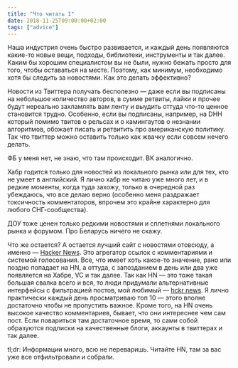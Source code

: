 ```yaml
---
title: "Что читать 1"
date: 2018-11-25T09:00:00+02:00
tags: ["advice"]
---
```


Наша индустрия очень быстро развивается, и каждый день появляются какие-то новые вещи, подходы, библиотеки, инструменты и так далее.
Каким бы хорошим специалистом вы не были, нужно бежать просто для того, чтобы оставаться на месте. Поэтому, как минимум, необходимо хотя бы следить за новостями. Как это делать эффективно? 

Новости из Твиттера получать бесполезно — даже если вы подписаны на небольшое количество авторов, в сумме ретвиты, лайки и прочее будут нереально захламлять вам ленту и выудить оттуда что-то ценное становится трудно. Особенно, если вы подписаны, например, на DHH который помимо твитов о рельсах и о камингаутов о незнании алгоритмов, обожает писать и ретвитить про американскую политику. Так что твиттер можно оставить только как жвачку если совсем нечего делать.

ФБ у меня нет, не знаю, что там происходит. ВК аналогично.

Хабр годится только для новостей из локального рынка или для тех, кто не умеет в английский. Я лично хабр не читаю уже много лет, и в редкие моменты, когда туда захожу, только в очередной раз убеждаюсь, что все делаю верно (особенно меня раздражает токсичность комментаторов, впрочем это крайне характерно для любого СНГ-сообщества).

ДОУ тоже ценен только редкими новостями и сплетнями локального рынка и форумом. Про Беларусь ничего не скажу.

Что же остается? А остается лучший сайт с новостями отовсюду, а именно — [Hacker News](https://news.ycombinator.com). Это агрегатор ссылок с комментариями и системой голосования. Все, что имеет хоть какое-то значение, рано или поздно попадает на HN, а оттуда, с запозданием в день или два уже появляется на Хабре, VC и так далее. Так как HN — это тоже такая большая свалка всего и вся, то люди придумали альтернативные интерфейсы с фильтрацией постов, мой любимый — [hckr news](https://hckrnews.com). Я лично практически каждый день просматриваю топ 10 — этого вполне достаточно чтобы не пропустить важное. Кроме того, на HN очень высокое качество комментариев, бывает, что они интереснее чем сам пост.
Если повариться там достаточное время, то сами собой образуются подписки на качественные блоги, аккаунты в твиттерах и так далее.

tl;dr: Информации много, всю не переваришь. Читайте HN, там за вас уже все отфильтровали и собрали.
